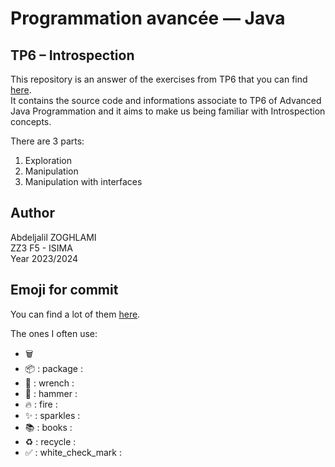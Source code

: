 # Programmation avancée — Java
## TP6 – Introspection

This repository is an answer of the exercises from TP6 that you can find [here](https://etudiants.openium.fr/javaf5/java_3A_F5_TP6.pdf).<br/>
It contains the source code and informations associate to TP6 of Advanced Java Programmation and it aims to make us 
being familiar with Introspection concepts.

There are 3 parts:
1. Exploration
2. Manipulation
3. Manipulation with interfaces

## Author
Abdeljalil ZOGHLAMI <br/>
ZZ3 F5 - ISIMA <br/>
Year 2023/2024 <br/>

## Emoji for commit
You can find a lot of them [here](https://gist.github.com/parmentf/035de27d6ed1dce0b36a).

The ones I often use:
- 🗑️
- 📦 : package :
- 🔧 : wrench :
- 🔨 : hammer :
- 🔥 : fire :
- ✨ : sparkles :
- 📚 : books :
- ♻️ : recycle :
- ✅ : white_check_mark :
